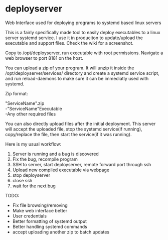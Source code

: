 # deployserver
Web Interface used for deploying programs to systemd based linux servers

This is a fairly specifically made tool to easily deploy executables to a linux server systemd service.  I use it in produciton to update/upload the executable and support files.  Check the wiki for a screenshot.


Copy to /opt/deployserver, run executable with root permissions.  Navigate a web browser to port 8181 on the host.

You can upload a zip of your program.  It will unzip it inside the /opt/deployserver/services/<ServiceName> directory and create a systemd service script, and run reload-daemons to make sure it can be immediatly used with systemd.

Zip format:

"ServiceName".zip<br>
-"ServiceName"Executable<br>
-Any other required files

You can also directly upload files after the initial deployment.  This server will accept the uploaded file, stop the systemd service(if running), copy/replace the file, then start the service(if it was running).


Here is my usual workflow:

1. Server is running and a bug is discovered
2. Fix the bug, recompile program
3. SSH to server, start deployserver, remote forward port through ssh
4. Upload new compiled executable via webpage
5. stop deployserver
6. close ssh
7. wait for the next bug

TODO:
- Fix file browsing/removing
- Make web interface better
- User credentials
- Better formatting of systemd output
- Better handling systemd commands
- accept uploading another zip to batch updates
